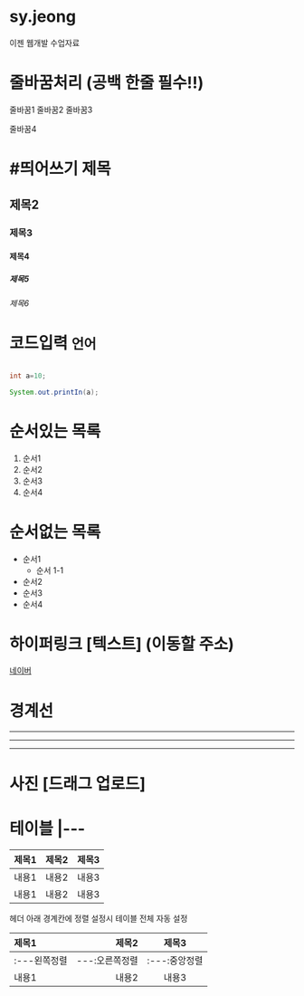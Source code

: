 # sy.jeong
이젠 웹개발 수업자료

# 줄바꿈처리 (공백 한줄 필수!!)

줄바꿈1 줄바꿈2
줄바꿈3

줄바꿈4

# #띄어쓰기 제목

## 제목2
### 제목3
#### 제목4
##### 제목5
###### 제목6

# 코드입력 ```언어```

```java

int a=10;

System.out.printIn(a);

```

# 순서있는 목록

 1. 순서1
 2. 순서2
 3. 순서3
 4. 순서4

# 순서없는 목록

 - 순서1
   - 순서 1-1
 - 순서2
 - 순서3
 - 순서4

# 하이퍼링크 [텍스트] (이동할 주소)

[네이버](http://www.naver.com/)


# 경계선
-----
----
----

# 사진 [드래그 업로드]


# 테이블 |---

|제목1|제목2|제목3|
|---|---|---|
|내용1|내용2|내용3|
|내용1|내용2|내용3|

헤더 아래 경계칸에 정렬 설정시 테이블 전체 자동 설정

|제목1|제목2|제목3|
|:---|---:|:---:|
|:---왼쪽정렬|---:오른쪽정렬|:---:중앙정렬|
|내용1|내용2|내용3|







